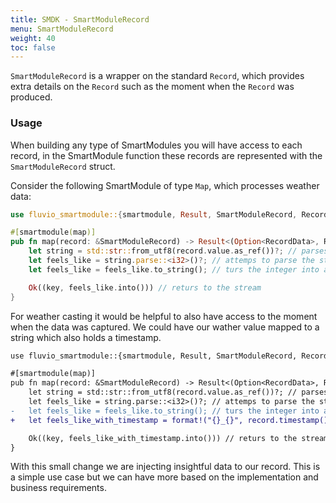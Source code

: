 ```yaml
---
title: SMDK - SmartModuleRecord
menu: SmartModuleRecord
weight: 40
toc: false
---
```


`SmartModuleRecord` is a wrapper on the standard `Record`, which provides extra details on the `Record` such as the moment when the `Record` was produced.

### Usage

When building any type of SmartModules you will have access to each record, in
the SmartModule function these records are represented with the
`SmartModuleRecord` struct.

Consider the following SmartModule of type `Map`, which processes weather data:

```rust
use fluvio_smartmodule::{smartmodule, Result, SmartModuleRecord, RecordData};

#[smartmodule(map)]
pub fn map(record: &SmartModuleRecord) -> Result<(Option<RecordData>, RecordData)> {
    let string = std::str::from_utf8(record.value.as_ref())?; // parses UTF-8 string from bytes
    let feels_like = string.parse::<i32>()?; // attemps to parse the string value into a `i32`
    let feels_like = feels_like.to_string(); // turs the integer into a string

    Ok((key, feels_like.into())) // returs to the stream
}
```

For weather casting it would be helpful to also have access to the moment when
the data was captured. We could have our wather value mapped to a string which
also holds a timestamp.

```diff
use fluvio_smartmodule::{smartmodule, Result, SmartModuleRecord, RecordData};

#[smartmodule(map)]
pub fn map(record: &SmartModuleRecord) -> Result<(Option<RecordData>, RecordData)> {
    let string = std::str::from_utf8(record.value.as_ref())?; // parses UTF-8 string from bytes
    let feels_like = string.parse::<i32>()?; // attemps to parse the string value into a `i32`
-   let feels_like = feels_like.to_string(); // turs the integer into a string
+   let feels_like_with_timestamp = format!("{}_{}", record.timestamp(), feels_like);

    Ok((key, feels_like_with_timestamp.into())) // returs to the stream
}
```

With this small change we are injecting insightful data to our record. This is
a simple use case but we can have more based on the implementation and business
requirements.
